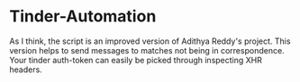 # Tinder-Automation
As I think, the script is an improved version of Adithya Reddy's project.
This version helps to send messages to matches not being in correspondence.
Your tinder auth-token can easily be picked through inspecting XHR headers.
